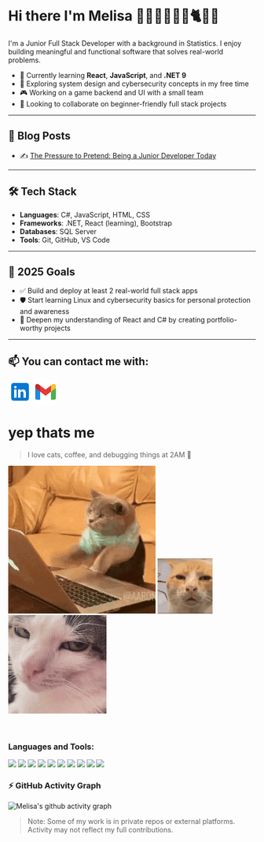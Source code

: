 Hi there I'm Melisa 💁‍♀👩‍💻🛵🤸🐈🌸👋
======

I'm a Junior Full Stack Developer with a background in Statistics. I enjoy building meaningful and functional software that solves real-world problems.

- 🔧 Currently learning **React**, **JavaScript**, and **.NET 9**
- 🧠 Exploring system design and cybersecurity concepts in my free time
- 🎮 Working on a game backend and UI with a small team
- 🤝 Looking to collaborate on beginner-friendly full stack projects

---
## 📝 Blog Posts
- ✍️ [The Pressure to Pretend: Being a Junior Developer Today](https://medium.com/@mk_i3/the-pressure-to-pretend-being-a-junior-developer-today-52e95b288311)
---

## 🛠️ Tech Stack
- **Languages**: C#, JavaScript, HTML, CSS
- **Frameworks**: .NET, React (learning), Bootstrap
- **Databases**: SQL Server
- **Tools**: Git, GitHub, VS Code
---

## 🎯 2025 Goals
- ✅ Build and deploy at least 2 real-world full stack apps
- 🛡️ Start learning Linux and cybersecurity basics for personal protection and awareness
- 📘 Deepen my understanding of React and C# by creating portfolio-worthy projects

---
 📫 You can contact me with:
----------
  [![LinkedIn](icons8-linkedin-logo-48.png)](https://www.linkedin.com/in/melisaakilic/)
  [![Gmail](icons8-gmail-48.png)](mailto:klc.melimlissaa@gmail.com)

yep thats me
======
> I love cats, coffee, and debugging things at 2AM 🐾
> 
![Noon](cat-computer.gif)    ![Night](cat-annoyed.gif)  ![Night](crunchy-cat-monkeycatluna.gif)

<br>
<h3 align="left">Languages and Tools:</h3>
<p align="left">
  <img src="https://cdn.jsdelivr.net/gh/devicons/devicon/icons/csharp/csharp-original.svg" height="30"/>
  <img src="https://cdn.jsdelivr.net/gh/devicons/devicon/icons/dot-net/dot-net-original.svg" height="30"/>
  <img src="https://cdn.jsdelivr.net/gh/devicons/devicon/icons/javascript/javascript-original.svg" height="30"/>
  <img src="https://cdn.jsdelivr.net/gh/devicons/devicon/icons/react/react-original.svg" height="30"/>
  <img src="https://cdn.jsdelivr.net/gh/devicons/devicon/icons/html5/html5-original.svg" height="30"/>
  <img src="https://cdn.jsdelivr.net/gh/devicons/devicon/icons/css3/css3-original.svg" height="30"/>
  <img src="https://cdn.jsdelivr.net/gh/devicons/devicon/icons/bootstrap/bootstrap-original.svg" height="30"/>
  <img src="https://cdn.jsdelivr.net/gh/devicons/devicon/icons/git/git-original.svg" height="30"/>
  <img src="https://cdn.jsdelivr.net/gh/devicons/devicon/icons/github/github-original.svg" height="30"/>
  <img src="https://cdn.jsdelivr.net/gh/devicons/devicon/icons/visualstudio/visualstudio-plain.svg" height="30"/>
</p>

### ⚡ GitHub Activity Graph
![Melisa's github activity graph](https://github-readme-activity-graph.vercel.app/graph?username=melisaakilic)
> Note: Some of my work is in private repos or external platforms. Activity may not reflect my full contributions.

